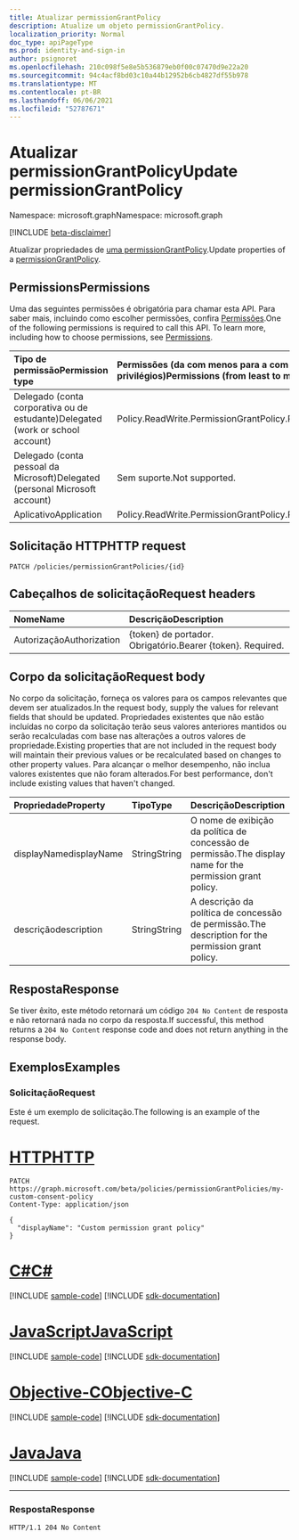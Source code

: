 ```yaml
---
title: Atualizar permissionGrantPolicy
description: Atualize um objeto permissionGrantPolicy.
localization_priority: Normal
doc_type: apiPageType
ms.prod: identity-and-sign-in
author: psignoret
ms.openlocfilehash: 210c098f5e8e5b536879eb0f00c07470d9e22a20
ms.sourcegitcommit: 94c4acf8bd03c10a44b12952b6cb4827df55b978
ms.translationtype: MT
ms.contentlocale: pt-BR
ms.lasthandoff: 06/06/2021
ms.locfileid: "52787671"
---
```

# <a name="update-permissiongrantpolicy"></a><span data-ttu-id="fbc7a-103">Atualizar permissionGrantPolicy</span><span class="sxs-lookup"><span data-stu-id="fbc7a-103">Update permissionGrantPolicy</span></span>

<span data-ttu-id="fbc7a-104">Namespace: microsoft.graph</span><span class="sxs-lookup"><span data-stu-id="fbc7a-104">Namespace: microsoft.graph</span></span>

[!INCLUDE [beta-disclaimer](../../includes/beta-disclaimer.md)]

<span data-ttu-id="fbc7a-105">Atualizar propriedades de  [uma permissionGrantPolicy](../resources/permissiongrantpolicy.md).</span><span class="sxs-lookup"><span data-stu-id="fbc7a-105">Update properties of a  [permissionGrantPolicy](../resources/permissiongrantpolicy.md).</span></span>

## <a name="permissions"></a><span data-ttu-id="fbc7a-106">Permissions</span><span class="sxs-lookup"><span data-stu-id="fbc7a-106">Permissions</span></span>

<span data-ttu-id="fbc7a-p101">Uma das seguintes permissões é obrigatória para chamar esta API. Para saber mais, incluindo como escolher permissões, confira [Permissões](/graph/permissions-reference).</span><span class="sxs-lookup"><span data-stu-id="fbc7a-p101">One of the following permissions is required to call this API. To learn more, including how to choose permissions, see [Permissions](/graph/permissions-reference).</span></span>

| <span data-ttu-id="fbc7a-109">Tipo de permissão</span><span class="sxs-lookup"><span data-stu-id="fbc7a-109">Permission type</span></span>                        | <span data-ttu-id="fbc7a-110">Permissões (da com menos para a com mais privilégios)</span><span class="sxs-lookup"><span data-stu-id="fbc7a-110">Permissions (from least to most privileged)</span></span> |
|:---------------------------------------|:--------------------------------------------|
| <span data-ttu-id="fbc7a-111">Delegado (conta corporativa ou de estudante)</span><span class="sxs-lookup"><span data-stu-id="fbc7a-111">Delegated (work or school account)</span></span>     | <span data-ttu-id="fbc7a-112">Policy.ReadWrite.PermissionGrant</span><span class="sxs-lookup"><span data-stu-id="fbc7a-112">Policy.ReadWrite.PermissionGrant</span></span> |
| <span data-ttu-id="fbc7a-113">Delegado (conta pessoal da Microsoft)</span><span class="sxs-lookup"><span data-stu-id="fbc7a-113">Delegated (personal Microsoft account)</span></span> | <span data-ttu-id="fbc7a-114">Sem suporte.</span><span class="sxs-lookup"><span data-stu-id="fbc7a-114">Not supported.</span></span> |
| <span data-ttu-id="fbc7a-115">Aplicativo</span><span class="sxs-lookup"><span data-stu-id="fbc7a-115">Application</span></span>                            | <span data-ttu-id="fbc7a-116">Policy.ReadWrite.PermissionGrant</span><span class="sxs-lookup"><span data-stu-id="fbc7a-116">Policy.ReadWrite.PermissionGrant</span></span> |

## <a name="http-request"></a><span data-ttu-id="fbc7a-117">Solicitação HTTP</span><span class="sxs-lookup"><span data-stu-id="fbc7a-117">HTTP request</span></span>

<!-- { "blockType": "ignored" } -->

```http
PATCH /policies/permissionGrantPolicies/{id}
```

## <a name="request-headers"></a><span data-ttu-id="fbc7a-118">Cabeçalhos de solicitação</span><span class="sxs-lookup"><span data-stu-id="fbc7a-118">Request headers</span></span>

| <span data-ttu-id="fbc7a-119">Nome</span><span class="sxs-lookup"><span data-stu-id="fbc7a-119">Name</span></span>           | <span data-ttu-id="fbc7a-120">Descrição</span><span class="sxs-lookup"><span data-stu-id="fbc7a-120">Description</span></span>                |
|:---------------|:---------------------------|
| <span data-ttu-id="fbc7a-121">Autorização</span><span class="sxs-lookup"><span data-stu-id="fbc7a-121">Authorization</span></span>  | <span data-ttu-id="fbc7a-p102">{token} de portador. Obrigatório.</span><span class="sxs-lookup"><span data-stu-id="fbc7a-p102">Bearer {token}. Required.</span></span>  |

## <a name="request-body"></a><span data-ttu-id="fbc7a-124">Corpo da solicitação</span><span class="sxs-lookup"><span data-stu-id="fbc7a-124">Request body</span></span>

<span data-ttu-id="fbc7a-125">No corpo da solicitação, forneça os valores para os campos relevantes que devem ser atualizados.</span><span class="sxs-lookup"><span data-stu-id="fbc7a-125">In the request body, supply the values for relevant fields that should be updated.</span></span> <span data-ttu-id="fbc7a-126">Propriedades existentes que não estão incluídas no corpo da solicitação terão seus valores anteriores mantidos ou serão recalculadas com base nas alterações a outros valores de propriedade.</span><span class="sxs-lookup"><span data-stu-id="fbc7a-126">Existing properties that are not included in the request body will maintain their previous values or be recalculated based on changes to other property values.</span></span> <span data-ttu-id="fbc7a-127">Para alcançar o melhor desempenho, não inclua valores existentes que não foram alterados.</span><span class="sxs-lookup"><span data-stu-id="fbc7a-127">For best performance, don't include existing values that haven't changed.</span></span>

| <span data-ttu-id="fbc7a-128">Propriedade</span><span class="sxs-lookup"><span data-stu-id="fbc7a-128">Property</span></span>     | <span data-ttu-id="fbc7a-129">Tipo</span><span class="sxs-lookup"><span data-stu-id="fbc7a-129">Type</span></span> |<span data-ttu-id="fbc7a-130">Descrição</span><span class="sxs-lookup"><span data-stu-id="fbc7a-130">Description</span></span>|
|:---------------|:--------|:----------|
| <span data-ttu-id="fbc7a-131">displayName</span><span class="sxs-lookup"><span data-stu-id="fbc7a-131">displayName</span></span> | <span data-ttu-id="fbc7a-132">String</span><span class="sxs-lookup"><span data-stu-id="fbc7a-132">String</span></span> |<span data-ttu-id="fbc7a-133">O nome de exibição da política de concessão de permissão.</span><span class="sxs-lookup"><span data-stu-id="fbc7a-133">The display name for the permission grant policy.</span></span>|
| <span data-ttu-id="fbc7a-134">descrição</span><span class="sxs-lookup"><span data-stu-id="fbc7a-134">description</span></span> |<span data-ttu-id="fbc7a-135">String</span><span class="sxs-lookup"><span data-stu-id="fbc7a-135">String</span></span>| <span data-ttu-id="fbc7a-136">A descrição da política de concessão de permissão.</span><span class="sxs-lookup"><span data-stu-id="fbc7a-136">The description for the permission grant policy.</span></span>|

## <a name="response"></a><span data-ttu-id="fbc7a-137">Resposta</span><span class="sxs-lookup"><span data-stu-id="fbc7a-137">Response</span></span>

<span data-ttu-id="fbc7a-138">Se tiver êxito, este método retornará um código `204 No Content` de resposta e não retornará nada no corpo da resposta.</span><span class="sxs-lookup"><span data-stu-id="fbc7a-138">If successful, this method returns a `204 No Content` response code and does not return anything in the response body.</span></span>

## <a name="examples"></a><span data-ttu-id="fbc7a-139">Exemplos</span><span class="sxs-lookup"><span data-stu-id="fbc7a-139">Examples</span></span>

### <a name="request"></a><span data-ttu-id="fbc7a-140">Solicitação</span><span class="sxs-lookup"><span data-stu-id="fbc7a-140">Request</span></span>

<span data-ttu-id="fbc7a-141">Este é um exemplo de solicitação.</span><span class="sxs-lookup"><span data-stu-id="fbc7a-141">The following is an example of the request.</span></span>


# <a name="http"></a>[<span data-ttu-id="fbc7a-142">HTTP</span><span class="sxs-lookup"><span data-stu-id="fbc7a-142">HTTP</span></span>](#tab/http)
<!-- {
  "blockType": "request",
  "name": "update_permissiongrantpolicy"
}-->

```msgraph-interactive
PATCH https://graph.microsoft.com/beta/policies/permissionGrantPolicies/my-custom-consent-policy
Content-Type: application/json

{
  "displayName": "Custom permission grant policy"
}
```
# <a name="c"></a>[<span data-ttu-id="fbc7a-143">C#</span><span class="sxs-lookup"><span data-stu-id="fbc7a-143">C#</span></span>](#tab/csharp)
[!INCLUDE [sample-code](../includes/snippets/csharp/update-permissiongrantpolicy-csharp-snippets.md)]
[!INCLUDE [sdk-documentation](../includes/snippets/snippets-sdk-documentation-link.md)]

# <a name="javascript"></a>[<span data-ttu-id="fbc7a-144">JavaScript</span><span class="sxs-lookup"><span data-stu-id="fbc7a-144">JavaScript</span></span>](#tab/javascript)
[!INCLUDE [sample-code](../includes/snippets/javascript/update-permissiongrantpolicy-javascript-snippets.md)]
[!INCLUDE [sdk-documentation](../includes/snippets/snippets-sdk-documentation-link.md)]

# <a name="objective-c"></a>[<span data-ttu-id="fbc7a-145">Objective-C</span><span class="sxs-lookup"><span data-stu-id="fbc7a-145">Objective-C</span></span>](#tab/objc)
[!INCLUDE [sample-code](../includes/snippets/objc/update-permissiongrantpolicy-objc-snippets.md)]
[!INCLUDE [sdk-documentation](../includes/snippets/snippets-sdk-documentation-link.md)]

# <a name="java"></a>[<span data-ttu-id="fbc7a-146">Java</span><span class="sxs-lookup"><span data-stu-id="fbc7a-146">Java</span></span>](#tab/java)
[!INCLUDE [sample-code](../includes/snippets/java/update-permissiongrantpolicy-java-snippets.md)]
[!INCLUDE [sdk-documentation](../includes/snippets/snippets-sdk-documentation-link.md)]

---


### <a name="response"></a><span data-ttu-id="fbc7a-147">Resposta</span><span class="sxs-lookup"><span data-stu-id="fbc7a-147">Response</span></span>

<!-- {
  "blockType": "response"
} -->

```http
HTTP/1.1 204 No Content
```
